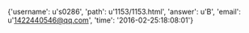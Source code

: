 {'username': u's0286', 'path': u'1153/1153.html', 'answer': u'B', 'email': u'1422440546@qq.com', 'time': '2016-02-25:18:08:01'}